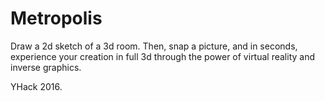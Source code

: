 Metropolis
==

Draw a 2d sketch of a 3d room. Then, snap a picture, and in seconds, experience your creation in full 3d through the power of virtual reality and inverse graphics.

YHack 2016.
